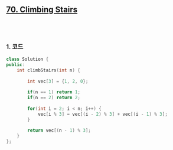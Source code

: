 [70. Climbing Stairs](https://leetcode.com/problems/climbing-stairs/)
-----------------------

<br>
<br>

### 1. 코드
```cpp
class Solution {
public:
    int climbStairs(int n) {
        
        int vec[3] = {1, 2, 0};
        
        if(n == 1) return 1;
        if(n == 2) return 2;
        
        for(int i = 2; i < n; i++) {
            vec[i % 3] = vec[(i - 2) % 3] + vec[(i - 1) % 3];   
        }
        
        return vec[(n - 1) % 3];
    }
};
```


